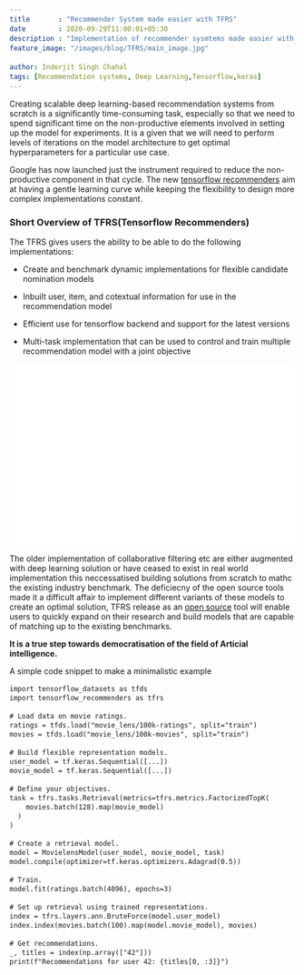 ```yaml
---
title       : "Recommender System made easier with TFRS"
date        : 2020-09-29T11:00:01+05:30
description : "Implementation of recommender sysmtems made easier with google's tensorlfow Recommenders"
feature_image: "/images/blog/TFRS/main_image.jpg"

author: Inderjit Singh Chahal
tags: [Recommendation systems, Deep Learning,Tensorflow,keras]
---
```


Creating scalable deep learning-based recommendation systems from scratch is a significantly time-consuming task, especially so that we need to spend significant time on the non-productive elements involved in setting up the model for experiments. It is a given that we will need to perform levels of iterations on the model architecture to get optimal hyperparameters for a particular use case. 

Google has now launched just the instrument required to reduce the non-productive component in that cycle. The new [tensorflow recommenders](https://www.tensorflow.org/recommenders) aim at having a gentle learning curve while keeping the flexibility to design more complex implementations constant. 



### Short Overview of TFRS(Tensorflow Recommenders)

The TFRS gives users the ability to be able to do the following implementations:

- Create and benchmark dynamic implementations for flexible candidate nomination models

- Inbuilt user, item, and cotextual information for use in the recommendation model

- Efficient use for tensorflow backend and support for the latest versions

- Multi-task implementation that can be used to control and train multiple recommendation model with a joint objective


![recomendor visual](/images/blog/TFRS/tf_visual.gif)



The older implementation of collaborative filtering etc are either augmented with deep learning solution or have ceased to exist in real world implementation this neccessatised building solutions from scratch to mathc the existing industry benchmark. The deficiecny of the open source tools made it a difficult affair to implement different variants of these models to create an optimal solution, TFRS release as an [open source](https://github.com/tensorflow/recommenders) tool will enable users to quickly expand on their research and build models that are capable of matching up to the existing benchmarks. 


**It is a true step towards democratisation of the field of Articial intelligence.**


A simple code snippet to make a minimalistic example

```
import tensorflow_datasets as tfds
import tensorflow_recommenders as tfrs

# Load data on movie ratings.
ratings = tfds.load("movie_lens/100k-ratings", split="train")
movies = tfds.load("movie_lens/100k-movies", split="train")

# Build flexible representation models.
user_model = tf.keras.Sequential([...])
movie_model = tf.keras.Sequential([...])

# Define your objectives.
task = tfrs.tasks.Retrieval(metrics=tfrs.metrics.FactorizedTopK(
    movies.batch(128).map(movie_model)
  )
)

# Create a retrieval model.
model = MovielensModel(user_model, movie_model, task)
model.compile(optimizer=tf.keras.optimizers.Adagrad(0.5))

# Train.
model.fit(ratings.batch(4096), epochs=3)

# Set up retrieval using trained representations.
index = tfrs.layers.ann.BruteForce(model.user_model)
index.index(movies.batch(100).map(model.movie_model), movies)

# Get recommendations.
_, titles = index(np.array(["42"]))
print(f"Recommendations for user 42: {titles[0, :3]}")
```